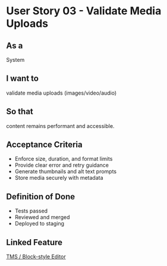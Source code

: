 # User Story 03 - Validate Media Uploads

## As a
System

## I want to
validate media uploads (images/video/audio)

## So that
content remains performant and accessible.

## Acceptance Criteria
- Enforce size, duration, and format limits
- Provide clear error and retry guidance
- Generate thumbnails and alt text prompts
- Store media securely with metadata

## Definition of Done
- Tests passed
- Reviewed and merged
- Deployed to staging

## Linked Feature
[TMS / Block-style Editor](../feature-spec.md)

